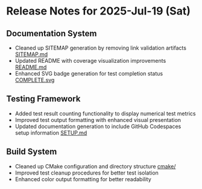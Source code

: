 # Release Notes for 2025-Jul-19 (Sat)

## Documentation System

- Cleaned up SITEMAP generation by removing link validation artifacts [SITEMAP.md](../../../SITEMAP.md)
- Updated README with coverage visualization improvements [README.md](../../../README.md)
- Enhanced SVG badge generation for test completion status [COMPLETE.svg](../../../images/COMPLETE.svg)

## Testing Framework

- Added test result counting functionality to display numerical test metrics
- Improved test output formatting with enhanced visual presentation
- Updated documentation generation to include GitHub Codespaces setup information [SETUP.md](../../../SETUP.md)

## Build System

- Cleaned up CMake configuration and directory structure [cmake/](../../../cmake/)
- Improved test cleanup procedures for better test isolation
- Enhanced color output formatting for better readability